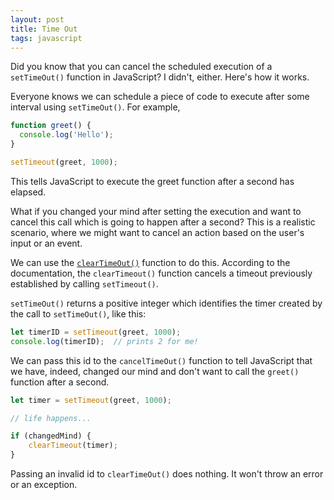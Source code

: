 ```yaml
---
layout: post
title: Time Out
tags: javascript
---
```


Did you know that you can cancel the scheduled execution of a `setTimeOut()` function in JavaScript? I didn't, either. Here's how it works.

Everyone knows we can schedule a piece of code to execute after some interval using `setTimeOut()`. For example, 

```javascript
function greet() {
  console.log('Hello');
}

setTimeout(greet, 1000);
```

This tells JavaScript to execute the greet function after a second has elapsed.

What if you changed your mind after setting the execution and want to cancel this call which is going to happen after a second? This is a realistic scenario, where we might want to cancel an action based on the user's input or an event.

We can use the [`clearTimeOut()`](https://developer.mozilla.org/en-US/docs/Web/API/WindowOrWorkerGlobalScope/clearTimeout) function to do this. According to the documentation, the `clearTimeout()` function cancels a timeout previously established by calling `setTimeout()`.

`setTimeOut()` returns a positive integer which identifies the timer created by the call to `setTimeOut()`, like this:

```javascript
let timerID = setTimeout(greet, 1000);
console.log(timerID);  // prints 2 for me!
```

We can pass this id to the `cancelTimeOut()` function to tell JavaScript that we have, indeed, changed our mind and don't want to call the `greet()` function after a second. 

```javascript
let timer = setTimeout(greet, 1000);

// life happens...

if (changedMind) {
    clearTimeout(timer);
}
```

Passing an invalid id to `clearTimeOut()` does nothing. It won't throw an error or an exception. 